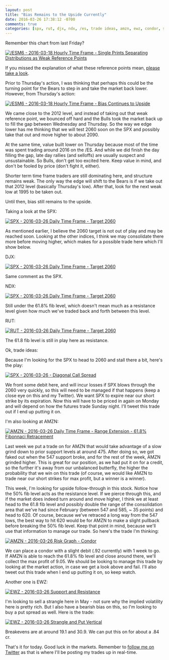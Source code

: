 ```yaml
---
layout: post
title: "Bias Remains to the Upside Currently"
date: 2016-03-26 17:38:12 -0700
comments: true
categories: [spx, rut, djx, ndx, /es, trade ideas, amzn, ewz, condor, strangle, diagonal]
---
```


Remember this chart from last Friday?

[![/ESM6 - 2016-03-18 Hourly Time Frame - Single Prints Separating Distributions as Weak Reference Points](/images/blog/03182016/esm6_thurs_fri.png)](/images/blog/03182016/esm6_thurs_fri.png)

If you missed the explanation of what these reference points mean, [please take a look](/blog/2016/03/18/the-most-dangerous-aspect-of-the-recent-rally/ "/ES Weak Reference Points").

Prior to Thursday's action, I was thinking that perhaps this could be the turning point for the Bears to step in and take the market back lower. However, from Thursday's action:

[![/ESM6 - 2016-03-18 Hourly Time Frame - Bias Continues to Upside](/images/blog/03262016/es_f.png)](/images/blog/03262016/es_f.png)

We came close to the 2012 level, and instead of taking out that weak reference point, we bounced off hard and the Bulls took the market back up to fill the gap between Wednesday and Thursday. So the way we edge lower has me thinking that we will test 2060 soon on the SPX and possibly take that out and move higher to about 2090.

At the same time, value built lower on Thursday because most of the time was spent trading around 2016 on the /ES. And while we did finish the day filling the gap, late day rallies (and selloffs) are usually suspect and unsustainable. So Bulls, don't get too excited here. Keep value in mind, and don't be fooled by price (don't fight it, either).

Shorter term time frame traders are still dominating here, and structure remains weak. The only way the edge will shift to the Bears is if we take out that 2012 level (basically Thursday's low). After that, look for the next weak low at 1995 to be taken out.

Until then, bias still remains to the upside.

Taking a look at the SPX:

[![SPX - 2016-03-26 Daily Time Frame - Target 2060](/images/blog/03262016/spx.png)](/images/blog/03262016/spx.png)

As mentioned earlier, I believe the 2060 target is not out of play and may be reached soon. Looking at the other indices, I think we may consolidate there more before moving higher, which makes for a possible trade here which I'll show below.

DJX:

[![SPX - 2016-03-26 Daily Time Frame - Target 2060](/images/blog/03262016/djx.png)](/images/blog/03262016/djx.png)

Same comment as the SPX.

NDX:

[![SPX - 2016-03-26 Daily Time Frame - Target 2060](/images/blog/03262016/ndx.png)](/images/blog/03262016/ndx.png)

Still under the 61.8% fib level, which doesn't mean much as a resistance level given how much we've traded back and forth between this level.

RUT:

[![RUT - 2016-03-26 Daily Time Frame - Target 2060](/images/blog/03262016/rut.png)](/images/blog/03262016/rut.png)

The 61.8 fib level is still in play here as resistance.

Ok, trade ideas:

Because I'm looking for the SPX to head to 2060 and stall there a bit, here's the play:

[![SPX - 2016-03-26 - Diagonal Call Spread](/images/blog/03262016/spx_diagonal.png)](/images/blog/03262016/spx_diagonal.png)

We front some debit here, and will incur losses if SPX blows through the 2060 very quickly, so this will need to be managed if that happens (keep a close eye on this and my Twitter). We want SPX to expire near our short strike by its expiration. Now this will have to be priced in again on Monday and will depend on how the futures trade Sunday night. I'll tweet this trade out if I end up putting it on.

I'm also looking at AMZN:

[![AMZN - 2016-03-26 Daily Time Frame - Range Extension - 61.8% Fibonnaci Retracement](/images/blog/03262016/amzn.png)](/images/blog/03262016/amzn.png)

Last week we put a trade on for AMZN that would take advantage of a slow grind down to prior support levels at around 475. After doing so, we got faked out when the 547 support broke, and for the rest of the week, AMZN grinded higher. This is great for our position, as we had put it on for a credit, so the further it's away from our unbalanced butterfly, the higher the probability that we win on this trade (of course, we would like AMZN to trade near our short strikes for max profit, but a winner is a winner).

This week, I'm looking for upside follow-through in this stock. Notice how the 50% fib level acts as the resistance level. If we pierce through this, and if the market does indeed turn around and move higher, I think we at least head to the 61.8 fib level and possibly double the range of the consolidation area that we've had since February (between 547 and 585, ~ 35 points) and head to 620. Of course, because we've retraced a long way from the 547 lows, the best way to hit 620 would be for AMZN to make a slight pullback before breaking the 50% fib level. Keep that point in mind, because we'll use that information to manage our trade. So here's the trade I'm thinking:

[![AMZN - 2016-03-26 Risk Graph - Condor](/images/blog/03262016/amzn_condor.png)](/images/blog/03262016/amzn_condor.png)

We can place a condor with a slight debit (.92 currently) with 1 week to go. If AMZN is able to reach the 61.8% fib level and close around there, we'll collect the max profit of 9.05. We should be looking to manage this trade by looking at the market action, in case we get a look above and fail. I'll also tweet out this trade when I end up putting it on, so keep watch.

Another one is EWZ:

[![EWZ - 2016-03-26 Support and Resistance](/images/blog/03262016/ewz.png)](/images/blog/03262016/ewz.png)

I'm looking to sell a strangle here in May - not sure why the implied volatility here is pretty rich. But I also have a bearish bias on this, so I'm looking to buy a put spread as well. Here is the trade:

[![EWZ - 2016-03-26 Strangle and Put Vertical](/images/blog/03262016/ewz_strangle_put_vertical.png)](/images/blog/03262016/ewz_strangle_put_vertical.png)

Breakevens are at around 19.1 and 30.9. We can put this on for about a .84 cr.

That's it for today. Good luck in the markets. Remember to [follow me on Twitter](https://twitter.com/theta_positive "Follow @thetatrades on Twitter") as that is where I'll be posting my trades up in real-time.
